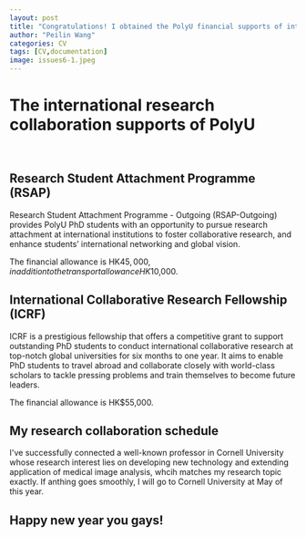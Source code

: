 ```yaml
---
layout: post
title: "Congratulations! I obtained the PolyU financial supports of international research collaboration on 31 December 2024"
author: "Peilin Wang"
categories: CV
tags: [CV,documentation]
image: issues6-1.jpeg
---
```


# The international research collaboration supports of PolyU
<br/>

## Research Student Attachment Programme (RSAP)
Research Student Attachment Programme - Outgoing (RSAP-Outgoing) provides PolyU PhD students with an opportunity to pursue research attachment at international institutions to foster collaborative research, and enhance students’ international networking and global vision.

The financial allowance is HK$45,000, in addition to the transport allowance HK$10,000.

## International Collaborative Research Fellowship (ICRF) 
ICRF is a prestigious fellowship that offers a competitive grant to support outstanding PhD students to conduct international collaborative research at top-notch global universities for six months to one year. It aims to enable PhD students to travel abroad and collaborate closely with world-class scholars to tackle pressing problems and train themselves to become future leaders.  

The financial allowance is HK$55,000.

## My research collaboration schedule
I've successfully connected a well-known professor in Cornell University whose research interest lies on developing new technology and extending application of medical image analysis, whcih matches my research topic exactly. If anthing goes smoothly, I will go to Cornell University at May of this year.

## Happy new year you gays!
